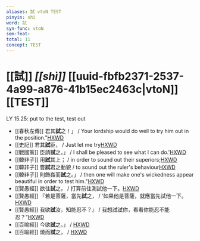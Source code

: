 ```yaml
---
aliases: 試 vtoN TEST
pinyin: shì
word: 試
syn-func: vtoN
sem-feat: 
total: 11
concept: TEST 
---
```

# [[試]] *[[shì]]*  [[uuid-fbfb2371-2537-4a99-a876-41b15ec2463c|vtoN]] [[TEST]]
LY 15.25: put to the test, test out
 - [[春秋左傳]] 君其**試**之！」 / Your lordship would do well to try him out in the position."[HXWD](https://hxwd.org/textview.html?location=KR1e0001_tls_005-450a.39)
 - [[史記]] 君其**試**臣， / Just let me try[HXWD](https://hxwd.org/textview.html?location=KR2a0001_tls_071-17a.30)
 - [[戰國策]] 臣請**試**之。」 / I shall be pleased to see what I can do.'[HXWD](https://hxwd.org/textview.html?location=KR2e0003_tls_059-2a.1)
 - [[韓非子]] 用**試**其上； / in order to sound out their superiors;[HXWD](https://hxwd.org/textview.html?location=KR3c0005_tls_008-33a.9)
 - [[韓非子]] 嘗**試**君之動貌 / to sound out the ruler's behaviour[HXWD](https://hxwd.org/textview.html?location=KR3c0005_tls_030-103a.8)
 - [[韓非子]] 則飾姦而**試**之。」 / then one will make one's wickedness appear beautiful in order to test him."[HXWD](https://hxwd.org/textview.html?location=KR3c0005_tls_033-35a.6)
 - [[賢愚經]] 欲往**試**之， / 打算前往測試他一下。[HXWD](https://hxwd.org/textview.html?location=KR6b0059_T_001-0349b.2)
 - [[賢愚經]] 『若是菩薩，當先**試**之， / ‘如果他是菩薩，就應當先試他一下。[HXWD](https://hxwd.org/textview.html?location=KR6b0059_T_001-0351c.49)
 - [[賢愚經]] 我欲**試**汝，知能忍不？』 / 我想試試你，看看你能忍不能忍？”[HXWD](https://hxwd.org/textview.html?location=KR6b0059_T_002-0360a.26)
 - [[百喻經]] 今欲**試**之。」 / [HXWD](https://hxwd.org/textview.html?location=KR6b0066_T_002-0547a.50)
 - [[百喻經]] 燒而**試**之， / [HXWD](https://hxwd.org/textview.html?location=KR6b0066_T_002-0548a.3)